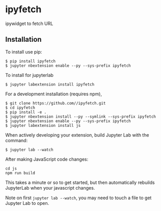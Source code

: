 ipyfetch
===============================

ipywidget to fetch URL

Installation
------------

To install use pip:

    $ pip install ipyfetch
    $ jupyter nbextension enable --py --sys-prefix ipyfetch

To install for jupyterlab

    $ jupyter labextension install ipyfetch

For a development installation (requires npm),

    $ git clone https://github.com//ipyfetch.git
    $ cd ipyfetch
    $ pip install -e .
    $ jupyter nbextension install --py --symlink --sys-prefix ipyfetch
    $ jupyter nbextension enable --py --sys-prefix ipyfetch
    $ jupyter labextension install js

When actively developing your extension, build Jupyter Lab with the command:

    $ jupyter lab --watch
    
    
After making JavaScript code changes:

    cd js
    npm run build
    
This takes a minute or so to get started, but then automatically rebuilds JupyterLab when your javascript changes.

Note on first `jupyter lab --watch`, you may need to touch a file to get Jupyter Lab to open.

